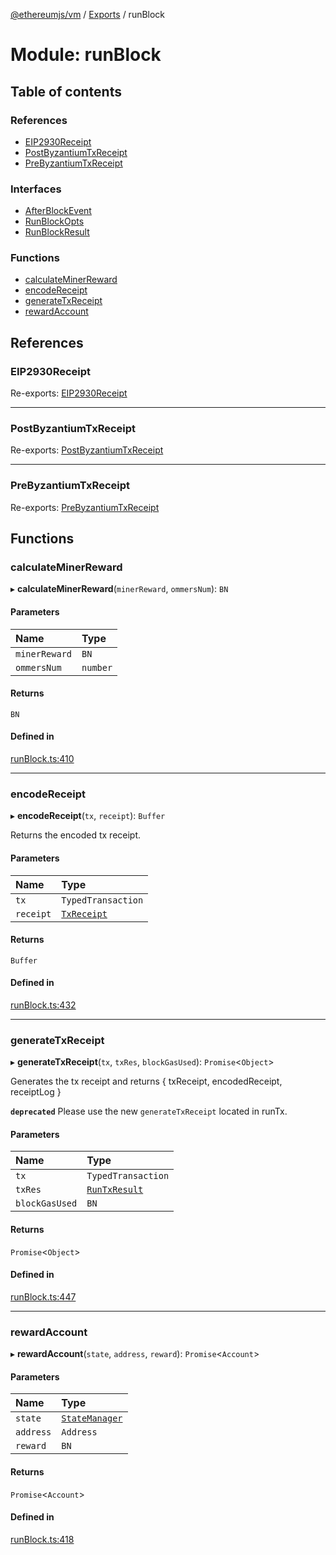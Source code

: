 [@ethereumjs/vm](../README.md) / [Exports](../modules.md) / runBlock

# Module: runBlock

## Table of contents

### References

- [EIP2930Receipt](runBlock.md#eip2930receipt)
- [PostByzantiumTxReceipt](runBlock.md#postbyzantiumtxreceipt)
- [PreByzantiumTxReceipt](runBlock.md#prebyzantiumtxreceipt)

### Interfaces

- [AfterBlockEvent](../interfaces/runBlock.AfterBlockEvent.md)
- [RunBlockOpts](../interfaces/runBlock.RunBlockOpts.md)
- [RunBlockResult](../interfaces/runBlock.RunBlockResult.md)

### Functions

- [calculateMinerReward](runBlock.md#calculateminerreward)
- [encodeReceipt](runBlock.md#encodereceipt)
- [generateTxReceipt](runBlock.md#generatetxreceipt)
- [rewardAccount](runBlock.md#rewardaccount)

## References

### EIP2930Receipt

Re-exports: [EIP2930Receipt](../interfaces/types.EIP2930Receipt.md)

___

### PostByzantiumTxReceipt

Re-exports: [PostByzantiumTxReceipt](../interfaces/types.PostByzantiumTxReceipt.md)

___

### PreByzantiumTxReceipt

Re-exports: [PreByzantiumTxReceipt](../interfaces/types.PreByzantiumTxReceipt.md)

## Functions

### calculateMinerReward

▸ **calculateMinerReward**(`minerReward`, `ommersNum`): `BN`

#### Parameters

| Name | Type |
| :------ | :------ |
| `minerReward` | `BN` |
| `ommersNum` | `number` |

#### Returns

`BN`

#### Defined in

[runBlock.ts:410](https://github.com/ethereumjs/ethereumjs-monorepo/blob/master/packages/vm/src/runBlock.ts#L410)

___

### encodeReceipt

▸ **encodeReceipt**(`tx`, `receipt`): `Buffer`

Returns the encoded tx receipt.

#### Parameters

| Name | Type |
| :------ | :------ |
| `tx` | `TypedTransaction` |
| `receipt` | [`TxReceipt`](types.md#txreceipt) |

#### Returns

`Buffer`

#### Defined in

[runBlock.ts:432](https://github.com/ethereumjs/ethereumjs-monorepo/blob/master/packages/vm/src/runBlock.ts#L432)

___

### generateTxReceipt

▸ **generateTxReceipt**(`tx`, `txRes`, `blockGasUsed`): `Promise`<`Object`\>

Generates the tx receipt and returns { txReceipt, encodedReceipt, receiptLog }

**`deprecated`** Please use the new `generateTxReceipt` located in runTx.

#### Parameters

| Name | Type |
| :------ | :------ |
| `tx` | `TypedTransaction` |
| `txRes` | [`RunTxResult`](../interfaces/runTx.RunTxResult.md) |
| `blockGasUsed` | `BN` |

#### Returns

`Promise`<`Object`\>

#### Defined in

[runBlock.ts:447](https://github.com/ethereumjs/ethereumjs-monorepo/blob/master/packages/vm/src/runBlock.ts#L447)

___

### rewardAccount

▸ **rewardAccount**(`state`, `address`, `reward`): `Promise`<`Account`\>

#### Parameters

| Name | Type |
| :------ | :------ |
| `state` | [`StateManager`](../interfaces/state_interface.StateManager.md) |
| `address` | `Address` |
| `reward` | `BN` |

#### Returns

`Promise`<`Account`\>

#### Defined in

[runBlock.ts:418](https://github.com/ethereumjs/ethereumjs-monorepo/blob/master/packages/vm/src/runBlock.ts#L418)
